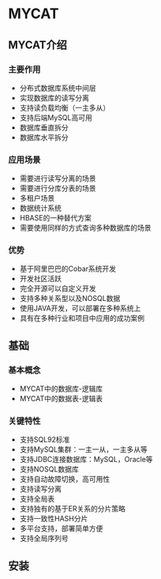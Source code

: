 # MYCAT
## MYCAT介绍
### 主要作用  
* 分布式数据库系统中间层  
* 实现数据库的读写分离  
 * 支持读负载均衡（一主多从）  
 * 支持后端MySQL高可用
* 数据库垂直拆分
* 数据库水平拆分

### 应用场景
* 需要进行读写分离的场景
* 需要进行分库分表的场景
* 多租户场景
* 数据统计系统
* HBASE的一种替代方案
* 需要使用同样的方式查询多种数据库的场景

### 优势
* 基于阿里巴巴的Cobar系统开发
* 开发社区活跃
* 完全开源可以自定义开发
* 支持多种关系型以及NOSQL数据
* 使用JAVA开发，可以部署在多种系统上
* 具有在多种行业和项目中应用的成功案例  

## 基础
### 基本概念
* MYCAT中的数据库-逻辑库
* MYCAT中的数据表-逻辑表

### 关键特性
* 支持SQL92标准
* 支持MySQL集群：一主一从，一主多从等
* 支持JDBC连接数据库：MySQL，Oracle等
* 支持NOSQL数据库
* 支持自动故障切换，高可用性
* 支持读写分离
* 支持全局表
* 支持独有的基于ER关系的分片策略
* 支持一致性HASH分片
* 多平台支持，部署简单方便
* 支持全局序列号

## 安装

